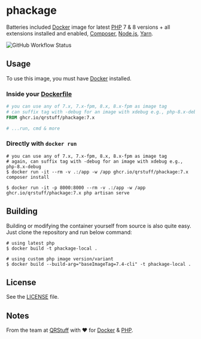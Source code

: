 # phackage

Batteries included [Docker](https://www.docker.com/) image for latest [PHP](https://www.php.net/) 7 & 8 versions + all extensions installed and enabled, [Composer](https://getcomposer.org/), [Node.js](https://nodejs.org/en), [Yarn](https://yarnpkg.com/).

![GitHub Workflow Status](https://img.shields.io/github/actions/workflow/status/qrstuff/phackage/docker-publish.yml?branch=main)

## Usage

To use this image, you must have [Docker](https://www.docker.com) installed.

### Inside your [Dockerfile](https://docs.docker.com/engine/reference/builder/#from)

```dockerfile
# you can use any of 7.x, 7.x-fpm, 8.x, 8.x-fpm as image tag
# can suffix tag with -debug for an image with xdebug e.g., php-8.x-debug
FROM ghcr.io/qrstuff/phackage:7.x

# ...run, cmd & more
```

### Directly with `docker run`

```shell
# you can use any of 7.x, 7.x-fpm, 8.x, 8.x-fpm as image tag
# again, can suffix tag with -debug for an image with xdebug e.g., php-8.x-debug
$ docker run -it --rm -v .:/app -w /app ghcr.io/qrstuff/phackage:7.x composer install

$ docker run -it -p 8000:8000 --rm -v .:/app -w /app ghcr.io/qrstuff/phackage:7.x php artisan serve
```

## Building

Building or modifying the container yourself from source is also quite easy.
Just clone the repository and run below command:

```shell
# using latest php
$ docker build -t phackage-local .

# using custom php image version/variant
$ docker build --build-arg="baseImageTag=7.4-cli" -t phackage-local .
```

## License

See the [LICENSE](LICENSE) file.

## Notes

From the team at [QRStuff](https://qrstuff.com/) with ❤️ for [Docker](https://www.docker.com/) & [PHP](https://www.php.net/).

